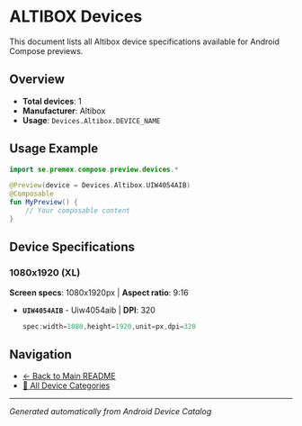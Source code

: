 # ALTIBOX Devices

This document lists all Altibox device specifications available for Android Compose previews.

## Overview

- **Total devices**: 1
- **Manufacturer**: Altibox
- **Usage**: `Devices.Altibox.DEVICE_NAME`

## Usage Example

```kotlin
import se.premex.compose.preview.devices.*

@Preview(device = Devices.Altibox.UIW4054AIB)
@Composable
fun MyPreview() {
    // Your composable content
}
```

## Device Specifications

### 1080x1920 (XL)

**Screen specs**: 1080x1920px | **Aspect ratio**: 9:16

- **`UIW4054AIB`** - Uiw4054aib | **DPI**: 320
  ```kotlin
  spec:width=1080,height=1920,unit=px,dpi=320
  ```

## Navigation

- [← Back to Main README](../../README.md)
- [📱 All Device Categories](../README.md)

---
*Generated automatically from Android Device Catalog*
